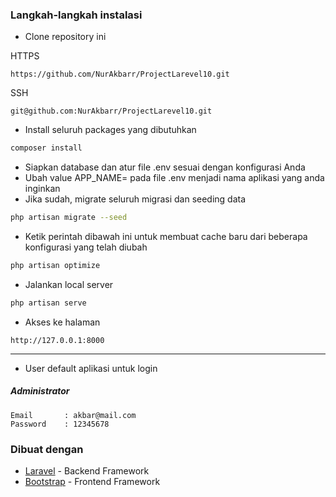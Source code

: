 ### Langkah-langkah instalasi

- Clone repository ini

HTTPS

```
https://github.com/NurAkbarr/ProjectLarevel10.git
```

SSH

```
git@github.com:NurAkbarr/ProjectLarevel10.git
```

- Install seluruh packages yang dibutuhkan

```bash
composer install
```

- Siapkan database dan atur file .env sesuai dengan konfigurasi Anda
- Ubah value APP_NAME= pada file .env menjadi nama aplikasi yang anda inginkan
- Jika sudah, migrate seluruh migrasi dan seeding data

```bash
php artisan migrate --seed
```

- Ketik perintah dibawah ini untuk membuat cache baru dari beberapa konfigurasi yang telah diubah

```bash
php artisan optimize
```

- Jalankan local server

```bash
php artisan serve
```

- Akses ke halaman

```
http://127.0.0.1:8000
```

---

- User default aplikasi untuk login

##### Administrator

```
Email       : akbar@mail.com
Password    : 12345678
```

### Dibuat dengan

- [Laravel](https://laravel.com/) - Backend Framework
- [Bootstrap](https://getbootstrap.com/) - Frontend Framework
